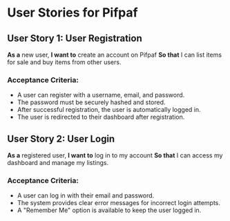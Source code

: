 # User Stories for Pifpaf

## User Story 1: User Registration

**As a** new user,
**I want to** create an account on Pifpaf
**So that** I can list items for sale and buy items from other users.

### Acceptance Criteria:

* A user can register with a username, email, and password.
* The password must be securely hashed and stored.
* After successful registration, the user is automatically logged in.
* The user is redirected to their dashboard after registration.

## User Story 2: User Login

**As a** registered user,
**I want to** log in to my account
**So that** I can access my dashboard and manage my listings.

### Acceptance Criteria:

* A user can log in with their email and password.
* The system provides clear error messages for incorrect login attempts.
* A "Remember Me" option is available to keep the user logged in.
